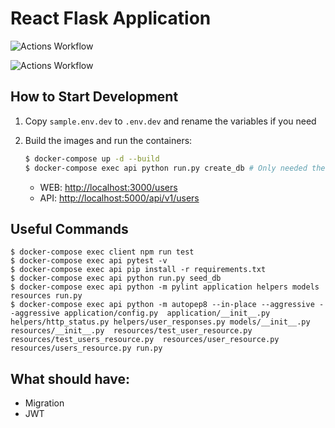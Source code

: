 # React Flask Application

![Actions Workflow](https://github.com/joaomarcuslf2/react-flask-application/workflows/Flask/badge.svg)

![Actions Workflow](https://github.com/joaomarcuslf2/react-flask-application/workflows/React/badge.svg)
## How to Start Development

1. Copy ```sample.env.dev``` to ```.env.dev``` and rename the variables if you need
2. Build the images and run the containers:

    ```sh
    $ docker-compose up -d --build
    $ docker-compose exec api python run.py create_db # Only needed the first time
    ```

    - WEB: [http://localhost:3000/users](http://localhost:3000/users)
    - API: [http://localhost:5000/api/v1/users](http://localhost:5000/api/v1/users)

## Useful Commands

```
$ docker-compose exec client npm run test
$ docker-compose exec api pytest -v
$ docker-compose exec api pip install -r requirements.txt
$ docker-compose exec api python run.py seed_db
$ docker-compose exec api python -m pylint application helpers models resources run.py
$ docker-compose exec api python -m autopep8 --in-place --aggressive --aggressive application/config.py  application/__init__.py helpers/http_status.py helpers/user_responses.py models/__init__.py resources/__init__.py  resources/test_user_resource.py  resources/test_users_resource.py  resources/user_resource.py  resources/users_resource.py run.py
```

## What should have:

- Migration
- JWT

